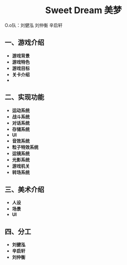 <h1 align="center">Sweet Dream 美梦</h1>

 
O.o队：刘健泓 刘仲衡 辛启轩
## 一、游戏介绍

- **游戏背景**
- **游戏特色**
- **游戏目标**
- **关卡介绍**
- 
## 二、实现功能
- **运动系统**
- **战斗系统**
- **对话系统**
- **存储系统**
- **UI**
- **音效系统**
- **粒子特效系统**
- **运镜系统**
- **光影系统**
- **游戏机关**
- **转场系统**
## 三、美术介绍
- **人设**
- **场景**
- **UI**
## 四、分工
- **刘健泓**
- **辛启轩**
- **刘仲衡**

